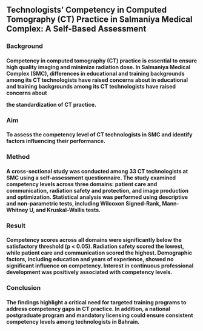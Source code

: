 <h2> Technologists’ Competency in Computed Tomography (CT) Practice in Salmaniya Medical Complex: A Self-Based Assessment  </h2>
<h3> Background </h3>
 <h4> Competency in computed tomography (CT) practice is essential to ensure high quality imaging and minimize radiation dose.  In Salmaniya Medical Complex (SMC), differences in educational and training backgrounds among its CT technologists have raised concerns about in educational and training backgrounds among its CT technologists have raised concerns about 


the standardization of CT practice. </h4>
<h3> Aim </h3>
 <h4> To assess the competency level of CT technologists in SMC and identify factors 
influencing their performance. </h4>
<h3>Method</h3>
<h4>A cross-sectional study was conducted among 33 CT technologists at SMC using a 
self-assessment questionnaire.  The study examined competency levels across three domains: 
patient care and communication, radiation safety and protection, and image production and 
optimization.  Statistical analysis was performed using descriptive and non-parametric tests, 
including Wilcoxon Signed-Rank, Mann-Whitney U, and Kruskal-Wallis tests.</h4>
<h3>Result</h3>
<h4> Competency scores across all domains were significantly below the satisfactory 
threshold (p < 0.05).  Radiation safety scored the lowest, while patient care and communication 
scored the highest.  Demographic factors, including education and years of experience, showed no 
significant influence on competency.  Interest in continuous professional development was 
positively associated with competency levels. </h4>
<h3>Conclusion</h3>
<h4>The findings highlight a critical need for targeted training programs to address 
competency gaps in CT practice.  In addition, a national postgraduate program and mandatory 
licensing could ensure consistent competency levels among technologists in Bahrain.</h4>
